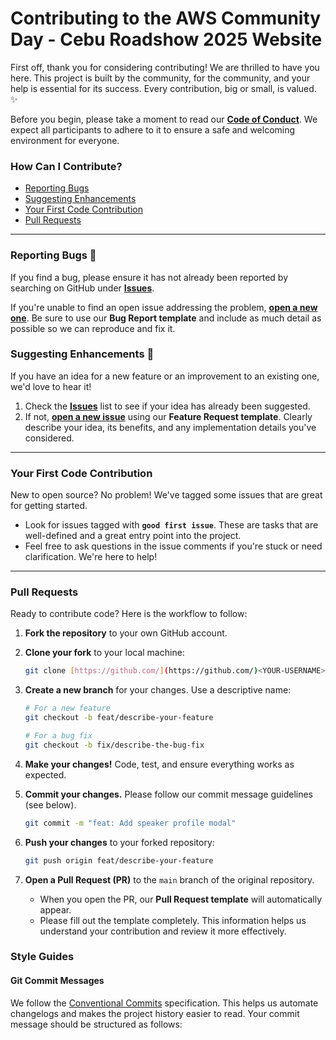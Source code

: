 # Contributing to the AWS Community Day - Cebu Roadshow 2025 Website

First off, thank you for considering contributing! We are thrilled to have you here. This project is built by the community, for the community, and your help is essential for its success. Every contribution, big or small, is valued. ✨

Before you begin, please take a moment to read our **[Code of Conduct](./CODE_OF_CONDUCT.md)**. We expect all participants to adhere to it to ensure a safe and welcoming environment for everyone.

### How Can I Contribute?
- [Reporting Bugs](#reporting-bugs)
- [Suggesting Enhancements](#suggesting-enhancements)
- [Your First Code Contribution](#your-first-code-contribution)
- [Pull Requests](#pull-requests)

---

### Reporting Bugs 🐛
If you find a bug, please ensure it has not already been reported by searching on GitHub under **[Issues](https://github.com/[your-org]/[your-repo]/issues)**.

If you're unable to find an open issue addressing the problem, **[open a new one](https://github.com/[your-org]/[your-repo]/issues/new/choose)**. Be sure to use our **Bug Report template** and include as much detail as possible so we can reproduce and fix it.

### Suggesting Enhancements 🚀
If you have an idea for a new feature or an improvement to an existing one, we'd love to hear it!

1. Check the **[Issues](https://github.com/[your-org]/[your-repo]/issues)** list to see if your idea has already been suggested.
2. If not, **[open a new issue](https://github.com/[your-org]/[your-repo]/issues/new/choose)** using our **Feature Request template**. Clearly describe your idea, its benefits, and any implementation details you've considered.

---

### Your First Code Contribution
New to open source? No problem! We've tagged some issues that are great for getting started.
- Look for issues tagged with **`good first issue`**. These are tasks that are well-defined and a great entry point into the project.
- Feel free to ask questions in the issue comments if you're stuck or need clarification. We're here to help!

---

### Pull Requests
Ready to contribute code? Here is the workflow to follow:

1.  **Fork the repository** to your own GitHub account.

2.  **Clone your fork** to your local machine:
    ```sh
    git clone [https://github.com/](https://github.com/)<YOUR-USERNAME>/[your-repo].git
    ```

3.  **Create a new branch** for your changes. Use a descriptive name:
    ```sh
    # For a new feature
    git checkout -b feat/describe-your-feature

    # For a bug fix
    git checkout -b fix/describe-the-bug-fix
    ```

4.  **Make your changes!** Code, test, and ensure everything works as expected.

5.  **Commit your changes.** Please follow our commit message guidelines (see below).
    ```sh
    git commit -m "feat: Add speaker profile modal"
    ```

6.  **Push your changes** to your forked repository:
    ```sh
    git push origin feat/describe-your-feature
    ```

7.  **Open a Pull Request (PR)** to the `main` branch of the original repository.
    - When you open the PR, our **Pull Request template** will automatically appear.
    - Please fill out the template completely. This information helps us understand your contribution and review it more effectively.

### Style Guides

#### Git Commit Messages
We follow the [Conventional Commits](https://www.conventionalcommits.org/en/v1.0.0/) specification. This helps us automate changelogs and makes the project history easier to read. Your commit message should be structured as follows:
